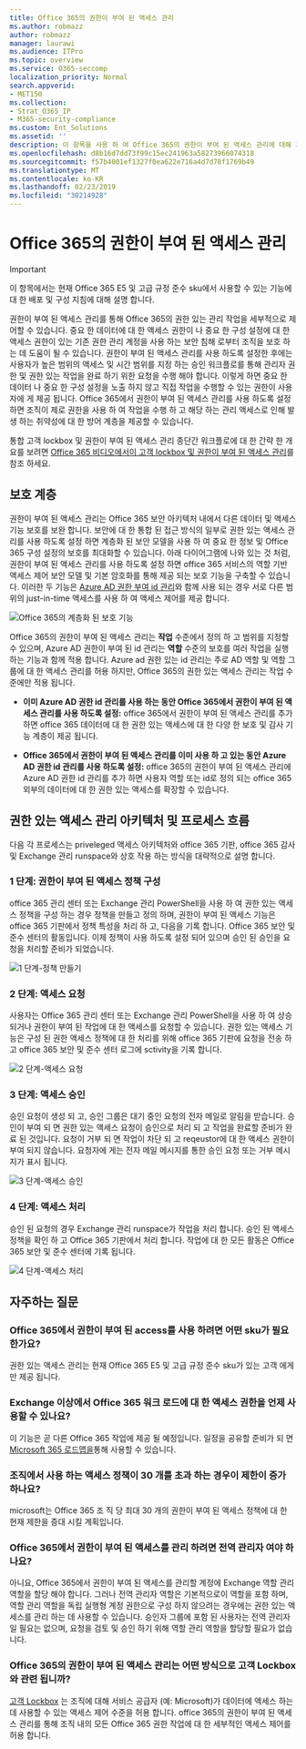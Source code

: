 ```yaml
---
title: Office 365의 권한이 부여 된 액세스 관리
ms.author: robmazz
author: robmazz
manager: laurawi
ms.audience: ITPro
ms.topic: overview
ms.service: O365-seccomp
localization_priority: Normal
search.appverid:
- MET150
ms.collection:
- Strat_O365_IP
- M365-security-compliance
ms.custom: Ent_Solutions
ms.assetid: ''
description: 이 항목을 사용 하 여 Office 365의 권한이 부여 된 액세스 관리에 대해 자세히 알아보세요.
ms.openlocfilehash: d8b16d7dd73f99c15ec241963a58273966074318
ms.sourcegitcommit: f57b4001ef1327f0ea622e716a4d7d78f1769b49
ms.translationtype: MT
ms.contentlocale: ko-KR
ms.lasthandoff: 02/23/2019
ms.locfileid: "30214928"
---
```

# <a name="privileged-access-management-in-office-365"></a>Office 365의 권한이 부여 된 액세스 관리

> [!IMPORTANT]
> 이 항목에서는 현재 Office 365 E5 및 고급 규정 준수 sku에서 사용할 수 있는 기능에 대 한 배포 및 구성 지침에 대해 설명 합니다.

권한이 부여 된 액세스 관리를 통해 Office 365의 권한 있는 관리 작업을 세부적으로 제어할 수 있습니다. 중요 한 데이터에 대 한 액세스 권한이 나 중요 한 구성 설정에 대 한 액세스 권한이 있는 기존 권한 관리 계정을 사용 하는 보안 침해 로부터 조직을 보호 하는 데 도움이 될 수 있습니다. 권한이 부여 된 액세스 관리를 사용 하도록 설정한 후에는 사용자가 높은 범위의 액세스 및 시간 범위를 지정 하는 승인 워크플로를 통해 관리자 권한 및 권한 있는 작업을 완료 하기 위한 요청을 수행 해야 합니다. 이렇게 하면 중요 한 데이터 나 중요 한 구성 설정을 노출 하지 않고 직접 작업을 수행할 수 있는 권한이 사용자에 게 제공 됩니다. Office 365에서 권한이 부여 된 액세스 관리를 사용 하도록 설정 하면 조직이 제로 권한을 사용 하 여 작업을 수행 하 고 해당 하는 관리 액세스로 인해 발생 하는 취약성에 대 한 방어 계층을 제공할 수 있습니다.

통합 고객 lockbox 및 권한이 부여 된 액세스 관리 종단간 워크플로에 대 한 간략 한 개요를 보려면 [Office 365 비디오에서이 고객 lockbox 및 권한이 부여 된 액세스 관리](https://go.microsoft.com/fwlink/?linkid=2066800)를 참조 하세요.

## <a name="layers-of-protection"></a>보호 계층

권한이 부여 된 액세스 관리는 Office 365 보안 아키텍처 내에서 다른 데이터 및 액세스 기능 보호를 보완 합니다. 보안에 대 한 통합 된 접근 방식의 일부로 권한 있는 액세스 관리를 사용 하도록 설정 하면 계층화 된 보안 모델을 사용 하 여 중요 한 정보 및 Office 365 구성 설정의 보호를 최대화할 수 있습니다. 아래 다이어그램에 나와 있는 것 처럼, 권한이 부여 된 액세스 관리를 사용 하도록 설정 하면 office 365 서비스의 역할 기반 액세스 제어 보안 모델 및 기본 암호화를 통해 제공 되는 보호 기능을 구축할 수 있습니다. 이러한 두 기능은 [Azure AD 권한 부여 id 관리](https://docs.microsoft.com/azure/active-directory/active-directory-privileged-identity-management-configure)와 함께 사용 되는 경우 서로 다른 범위의 just-in-time 액세스를 사용 하 여 액세스 제어를 제공 합니다.

![Office 365의 계층화 된 보호 기능](media/pam-layered-protection.png)

Office 365의 권한이 부여 된 액세스 관리는 **작업** 수준에서 정의 하 고 범위를 지정할 수 있으며, Azure AD 권한이 부여 된 id 관리는 **역할** 수준의 보호를 여러 작업을 실행 하는 기능과 함께 적용 합니다.  Azure ad 권한 있는 id 관리는 주로 AD 역할 및 역할 그룹에 대 한 액세스 관리를 허용 하지만, Office 365의 권한 있는 액세스 관리는 작업 수준에만 적용 됩니다.

- **이미 Azure AD 권한 id 관리를 사용 하는 동안 Office 365에서 권한이 부여 된 액세스 관리를 사용 하도록 설정:** office 365에서 권한이 부여 된 액세스 관리를 추가 하면 office 365 데이터에 대 한 권한 있는 액세스에 대 한 다양 한 보호 및 감사 기능 계층이 제공 됩니다.

- **Office 365에서 권한이 부여 된 액세스 관리를 이미 사용 하 고 있는 동안 Azure AD 권한 id 관리를 사용 하도록 설정:**  office 365의 권한이 부여 된 액세스 관리에 Azure AD 권한 id 관리를 추가 하면 사용자 역할 또는 id로 정의 되는 office 365 외부의 데이터에 대 한 권한 있는 액세스를 확장할 수 있습니다.  

## <a name="privileged-access-management-architecture-and-process-flow"></a>권한 있는 액세스 관리 아키텍처 및 프로세스 흐름

다음 각 프로세스는 priveleged 액세스 아키텍처와 office 365 기판, office 365 감사 및 Exchange 관리 runspace와 상호 작용 하는 방식을 대략적으로 설명 합니다.

### <a name="step-1-configuring-a-privileged-access-policy"></a>1 단계: 권한이 부여 된 액세스 정책 구성

office 365 관리 센터 또는 Exchange 관리 PowerShell을 사용 하 여 권한 있는 액세스 정책을 구성 하는 경우 정책을 만들고 정의 하며, 권한이 부여 된 액세스 기능은 office 365 기판에서 정책 특성을 처리 하 고, 다음을 기록 합니다. Office 365 보안 및 준수 센터의 활동입니다. 이제 정책이 사용 하도록 설정 되어 있으며 승인 된 승인을 요청을 처리할 준비가 되었습니다.

![1 단계-정책 만들기](media/pam-step1-policy-creation.jpg)

### <a name="step-2-access-request"></a>2 단계: 액세스 요청

사용자는 Office 365 관리 센터 또는 Exchange 관리 PowerShell을 사용 하 여 상승 되거나 권한이 부여 된 작업에 대 한 액세스를 요청할 수 있습니다. 권한 있는 액세스 기능은 구성 된 권한 액세스 정책에 대 한 처리를 위해 office 365 기판에 요청을 전송 하 고 office 365 보안 및 준수 센터 로그에 sctivity을 기록 합니다.

![2 단계-액세스 요청](media/pam-step2-access-request.jpg)

### <a name="step-3-access-approval"></a>3 단계: 액세스 승인

승인 요청이 생성 되 고, 승인 그룹은 대기 중인 요청의 전자 메일로 알림을 받습니다. 승인이 부여 되 면 권한 있는 액세스 요청이 승인으로 처리 되 고 작업을 완료할 준비가 완료 된 것입니다. 요청이 거부 되 면 작업이 차단 되 고 reqeustor에 대 한 액세스 권한이 부여 되지 않습니다. 요청자에 게는 전자 메일 메시지를 통한 승인 요청 또는 거부 메시지가 표시 됩니다.

![3 단계-액세스 승인](media/pam-step3-access-approval.jpg)

### <a name="step-4-access-processing"></a>4 단계: 액세스 처리

승인 된 요청의 경우 Exchange 관리 runspace가 작업을 처리 합니다. 승인 된 액세스 정책을 확인 하 고 Office 365 기판에서 처리 합니다. 작업에 대 한 모든 활동은 Office 365 보안 및 준수 센터에 기록 됩니다.

![4 단계-액세스 처리](media/pam-step4-access-processing.jpg)

## <a name="frequently-asked-questions"></a>자주하는 질문

### <a name="what-skus-do-i-need-to-use-privileged-access-in-office-365"></a>Office 365에서 권한이 부여 된 access를 사용 하려면 어떤 sku가 필요 한가요?
권한 있는 액세스 관리는 현재 Office 365 E5 및 고급 규정 준수 sku가 있는 고객 에게만 제공 됩니다.

### <a name="when-will-privileged-access-be-available-for-office-365-workloads-beyond-exchange"></a>Exchange 이상에서 Office 365 워크 로드에 대 한 액세스 권한을 언제 사용할 수 있나요?
이 기능은 곧 다른 Office 365 작업에 제공 될 예정입니다. 일정을 공유할 준비가 되 면 [Microsoft 365 로드맵을](https://www.microsoft.com/microsoft-365/roadmap)통해 사용할 수 있습니다.

### <a name="my-organization-needs-more-than-30-privileged-access-polices-will-this-limit-be-increased"></a>조직에서 사용 하는 액세스 정책이 30 개를 초과 하는 경우이 제한이 증가 하나요?

microsoft는 Office 365 조 직 당 최대 30 개의 권한이 부여 된 액세스 정책에 대 한 현재 제한을 증대 시킬 계획입니다.

### <a name="do-i-need-to-be-a-global-admin-to-manage-privileged-access-in-office-365"></a>Office 365에서 권한이 부여 된 액세스를 관리 하려면 전역 관리자 여야 하나요?
아니요, Office 365에서 권한이 부여 된 액세스를 관리할 계정에 Exchange 역할 관리 역할을 할당 해야 합니다. 그러나 전역 관리자 역할은 기본적으로이 역할을 포함 하며, 역할 관리 역할을 독립 실행형 계정 권한으로 구성 하지 않으려는 경우에는 권한 있는 액세스를 관리 하는 데 사용할 수 있습니다. 승인자 그룹에 포함 된 사용자는 전역 관리자 일 필요는 없으며, 요청을 검토 및 승인 하기 위해 역할 관리 역할을 할당할 필요가 없습니다. 

### <a name="how-is-privileged-access-management-in-office-365-related-to-customer-lockbox"></a>Office 365의 권한이 부여 된 액세스 관리는 어떤 방식으로 고객 Lockbox와 관련 됩니까?
[고객 Lockbox](https://docs.microsoft.com/office365/admin/manage/customer-lockbox-requests) 는 조직에 대해 서비스 공급자 (예: Microsoft)가 데이터에 액세스 하는 데 사용할 수 있는 액세스 제어 수준을 허용 합니다. office 365의 권한이 부여 된 액세스 관리를 통해 조직 내의 모든 Office 365 권한 작업에 대 한 세부적인 액세스 제어를 허용 합니다.
